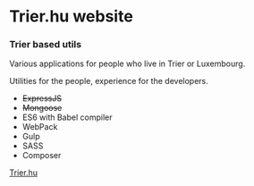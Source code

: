 # Trier.hu website 
### Trier based utils

Various applications for people who live in Trier or Luxembourg.

Utilities for the people, experience for the developers.

* ~~ExpressJS~~
* ~~Mongoose~~
* ES6 with Babel compiler
* WebPack
* Gulp
* SASS
* Composer

[Trier.hu](http://www.trier.hu)

